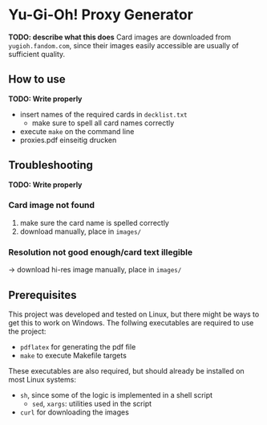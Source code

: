 # Yu-Gi-Oh! Proxy Generator

**TODO: describe what this does**
Card images are downloaded from `yugioh.fandom.com`, since their images easily accessible are usually of sufficient quality.

## How to use

**TODO: Write properly**

- insert names of the required cards in `decklist.txt`
    - make sure to spell all card names correctly
- execute `make` on the command line
- proxies.pdf einseitig drucken

## Troubleshooting

**TODO: Write properly**

### Card image not found

1. make sure the card name is spelled correctly
2. download manually, place in `images/`

### Resolution not good enough/card text illegible

-> download hi-res image manually, place in `images/`


## Prerequisites

This project was developed and tested on Linux, but there might be ways to get this to work on Windows.
The follwing executables are required to use the project:

- `pdflatex` for generating the pdf file
- `make` to execute Makefile targets

These executables are also required, but should already be installed on most Linux systems:

- `sh`, since some of the logic is implemented in a shell script
    - `sed`, `xargs`: utilities used in the script
- `curl` for downloading the images
